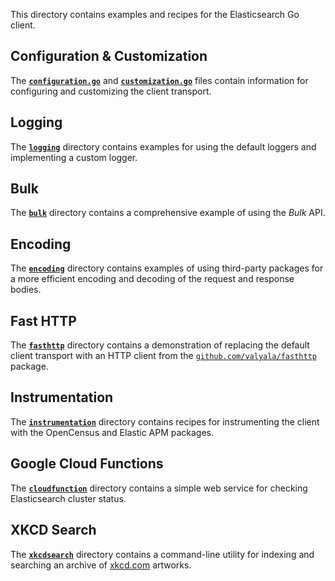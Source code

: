 This directory contains examples and recipes for the Elasticsearch Go client.

## Configuration & Customization

The [**`configuration.go`**](./configuration.go) and [**`customization.go`**](./customization.go) files contain information for configuring and customizing the client transport.

## Logging

The [**`logging`**](./logging) directory contains examples for using the default loggers and implementing a custom logger.

## Bulk

The [**`bulk`**](./bulk) directory contains a comprehensive example of using the _Bulk_ API.

## Encoding

The [**`encoding`**](./encoding) directory contains examples of using third-party packages
for a more efficient encoding and decoding of the request and response bodies.

## Fast HTTP

The [**`fasthttp`**](./fasthttp) directory contains a demonstration of replacing the default client transport with an HTTP client from the [`github.com/valyala/fasthttp`](https://godoc.org/github.com/valyala/fasthttp) package.

## Instrumentation

The [**`instrumentation`**](./instrumentation) directory contains recipes for instrumenting the client with the OpenCensus and Elastic APM packages.

## Google Cloud Functions

The [**`cloudfunction`**](./cloudfunction) directory contains a simple web service for checking Elasticsearch cluster status.

## XKCD Search

The [**`xkcdsearch`**](./xkcdsearch) directory contains a command-line utility for indexing and searching an archive of [xkcd.com](https://xkcd.com) artworks.

